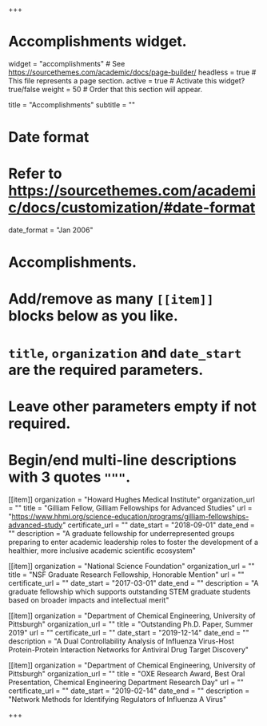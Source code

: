 +++
# Accomplishments widget.
widget = "accomplishments"  # See https://sourcethemes.com/academic/docs/page-builder/
headless = true  # This file represents a page section.
active = true  # Activate this widget? true/false
weight = 50  # Order that this section will appear.

title = "Accomplish&shy;ments"
subtitle = ""

# Date format
#   Refer to https://sourcethemes.com/academic/docs/customization/#date-format
date_format = "Jan 2006"

# Accomplishments.
#   Add/remove as many `[[item]]` blocks below as you like.
#   `title`, `organization` and `date_start` are the required parameters.
#   Leave other parameters empty if not required.
#   Begin/end multi-line descriptions with 3 quotes `"""`.

[[item]]
  organization = "Howard Hughes Medical Institute"
  organization_url = ""
  title = "Gilliam Fellow, Gilliam Fellowships for Advanced Studies"
  url = "https://www.hhmi.org/science-education/programs/gilliam-fellowships-advanced-study"
  certificate_url = ""
  date_start = "2018-09-01"
  date_end = ""
  description = "A graduate fellowship for underrepresented groups preparing to enter academic leadership roles to foster the development of a healthier, more inclusive academic scientific ecosystem"

[[item]]
  organization = "National Science Foundation"
  organization_url = ""
  title = "NSF Graduate Research Fellowship, Honorable Mention"
  url = ""
  certificate_url = ""
  date_start = "2017-03-01"
  date_end = ""
  description = "A graduate fellowship which supports outstanding STEM graduate students based on broader impacts and intellectual merit"
  
[[item]]
  organization = "Department of Chemical Engineering, University of Pittsburgh"
  organization_url = ""
  title = "Outstanding Ph.D. Paper, Summer 2019"
  url = ""
  certificate_url = ""
  date_start = "2019-12-14"
  date_end = ""
  description = "A Dual Controllability Analysis of Influenza Virus-Host Protein-Protein Interaction Networks for Antiviral Drug Target Discovery"

[[item]]
  organization = "Department of Chemical Engineering, University of Pittsburgh"
  organization_url = ""
  title = "OXE Research Award, Best Oral Presentation, Chemical Engineering Department Research Day"
  url = ""
  certificate_url = ""
  date_start = "2019-02-14"
  date_end = ""
  description = "Network Methods for Identifying Regulators of Influenza A Virus"

+++
